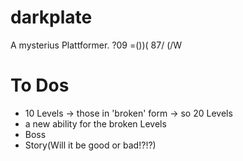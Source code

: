 # darkplate
A mysterius Plattformer. ?09 =())( 87/ (/W

# To Dos
- 10 Levels -> those in 'broken' form -> so 20 Levels
- a new ability for the broken Levels
- Boss
- Story(Will it be good or bad!?!?)
